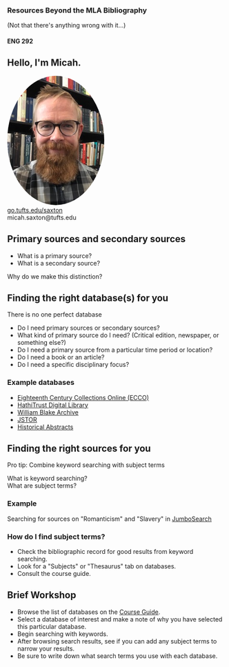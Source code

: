 ### Resources Beyond the MLA Bibliography
(Not that there's anything wrong with it...)
#### ENG 292


## Hello, I'm Micah.
<img src="./images/saxton_profile.jpg" height=300 style="border-radius: 50%">
<br>
<a href = "https://go.tufts.edu/saxton" target="_blank">go.tufts.edu/saxton</a> 
<br> 
micah.saxton@tufts.edu


## Primary sources and secondary sources
* What is a primary source?
* What is a secondary source?

Why do we make this distinction?


## Finding the right database(s) for you
There is no one perfect database

* Do I need primary sources or secondary sources?
* What kind of primary source do I need? (Critical edition, newspaper, or something else?)
* Do I need a primary source from a particular time period or location?
* Do I need a book or an article?
* Do I need a specific disciplinary focus?

### Example databases
* [Eighteenth Century Collections Online (ECCO)](http://www.library.tufts.edu/ezproxy/ezproxy.asp?LOCATION=RsrcRcrdECCO)
* [HathiTrust Digital Library](http://www.library.tufts.edu/ezproxy/ezproxy.asp?LOCATION=HathiTr)
* [William Blake Archive](http://www.blakearchive.org/)
* [JSTOR](http://www.library.tufts.edu/ezproxy/ezproxy.asp?LOCATION=JSTOR)
* [Historical Abstracts](http://www.library.tufts.edu/ezproxy/ezproxy.asp?LOCATION=HistAbs)


## Finding the right sources for you
Pro tip: Combine keyword searching with subject terms

What is keyword searching?  
What are subject terms?

### Example
Searching for sources on "Romanticism" and "Slavery" in [JumboSearch](https://tufts-primo.hosted.exlibrisgroup.com/primo-explore/search?vid=01TUN&lang=en_US&mode=advanced&offset=0&sortby=rank)

### How do I find subject terms?
* Check the bibliographic record for good results from keyword searching.
* Look for a "Subjects" or "Thesaurus" tab on databases.
* Consult the course guide.



## Brief Workshop
* Browse the list of databases on the [Course Guide](https://researchguides.library.tufts.edu/reading-romanticism).
* Select a database of interest and make a note of why you have selected this particular database.
* Begin searching with keywords.
* After browsing search results, see if you can add any subject terms to narrow your results.
* Be sure to write down what search terms you use with each database.